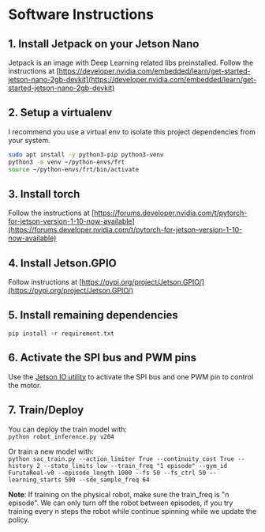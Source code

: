 # Software Instructions

## 1. Install Jetpack on your Jetson Nano
Jetpack is an image with Deep Learning related libs preinstalled.
Follow the instructions at [https://developer.nvidia.com/embedded/learn/get-started-jetson-nano-2gb-devkit](https://developer.nvidia.com/embedded/learn/get-started-jetson-nano-2gb-devkit)

## 2. Setup a virtualenv
I recommend you use a virtual env to isolate this project dependencies from your system.  
```bash
sudo apt install -y python3-pip python3-venv
python3 -m venv ~/python-envs/frt
source ~/python-envs/frt/bin/activate
```

## 3. Install torch
Follow the instructions at [https://forums.developer.nvidia.com/t/pytorch-for-jetson-version-1-10-now-available](https://forums.developer.nvidia.com/t/pytorch-for-jetson-version-1-10-now-available)

## 4. Install Jetson.GPIO
Follow instructions at [https://pypi.org/project/Jetson.GPIO/](https://pypi.org/project/Jetson.GPIO/)

## 5. Install remaining dependencies
`pip install -r requirement.txt`

## 6. Activate the SPI bus and PWM pins
Use the [Jetson IO utility](https://docs.nvidia.com/jetson/l4t/index.html#page/Tegra%20Linux%20Driver%20Package%20Development%20Guide/hw_setup_jetson_io.html) to activate the SPI bus and one PWM pin to control the motor.

## 7. Train/Deploy

You can deploy the train model with:  
`python robot_inference.py v204`  

Or train a new model with:  
`python sac_train.py --action_limiter True --continuity_cost True --history 2 --state_limits low --train_freq "1 episode" --gym_id FurutaReal-v0 --episode_length 1000 --fs 50 --fs_ctrl 50 --learning_starts 500 --sde_sample_freq 64`  

**Note**: If training on the physical robot, make sure the train_freq is "n episode". We can only turn off the robot between episodes, if you try training every n steps the robot while continue spinning while we update the policy.
